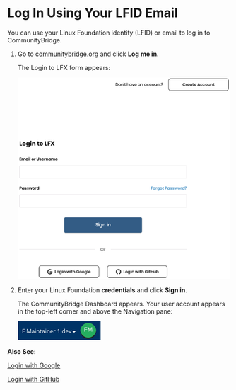 # Log In Using Your LFID Email

You can use your Linux Foundation identity \(LFID\) or email to log in to CommunityBridge.

1. Go to [communitybridge.org](https://communitybridge.org/) and click **Log me in**.

   The Login to LFX form appears:

   ![Login to LFX](../.gitbook/assets/lfx-login-to-lfx%20%281%29.png)

2. Enter your Linux Foundation **credentials** and click **Sign in**.

   The CommunityBridge Dashboard appears. Your user account appears in the top-left corner and above the Navigation pane:

   ![Sign In Role](../.gitbook/assets/lfx-sign-in-role-identification%20%281%29.png)

**Also See:**

[Login with Google](log-in-with-google.md)

[Login with GitHub](log-in-with-github.md)

